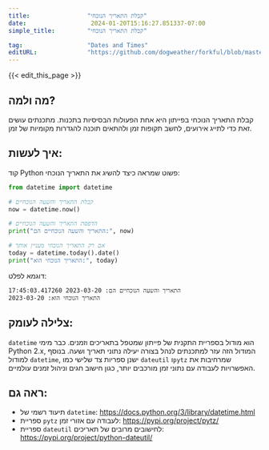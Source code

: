 ```yaml
---
title:                "קבלת התאריך הנוכחי"
date:                  2024-01-20T15:16:27.851337-07:00
simple_title:         "קבלת התאריך הנוכחי"

tag:                  "Dates and Times"
editURL:              "https://github.com/dogweather/forkful/blob/master/content/he/python/getting-the-current-date.md"
---
```


{{< edit_this_page >}}

## מה ולמה?
קבלת התאריך הנוכחי בפייתון היא אחת הפעולות הבסיסיות בתכנות. מתכנתים עושים זאת כדי לתייג אירועים, לחשב תקופות זמן ולהתאים תוכנה להגדרות מקומיות של זמן.

## איך לעשות:
קוד Python פשוט שמראה כיצד להשיג את התאריך הנוכחי:

```Python
from datetime import datetime

# קבלת התאריך והשעה הנוכחיים
now = datetime.now()

# הדפסת התאריך והשעה הנוכחיים
print("התאריך והשעה הנוכחיים הם:", now)

# אם רק התאריך הנוכחי מעניין אותך
today = datetime.today().date()
print("התאריך הנוכחי הוא:", today)
```

דוגמא לפלט:

```
התאריך והשעה הנוכחיים הם: 2023-03-20 17:45:03.417260
התאריך הנוכחי הוא: 2023-03-20
```

## צלילה לעומק:
`datetime` הוא מודול בספריית התקנית של פייתון שמטפל בתאריכים וזמנים. כבר מימי Python 2.x, המודול הזה עזר למתכנתים לנהל בצורה יעילה נתוני תאריך ושעה. בנוסף למודול `datetime`, ישנן ספריות צד שלישי כמו `dateutil` ו`pytz` שמרחיבות את האפשרויות לעבודה עם נתוני זמן מורכבים יותר, כגון חישוב חגים וניהול זמנים עולמיים.

## ראה גם:
- תיעוד רשמי של `datetime`: https://docs.python.org/3/library/datetime.html
- ספריית `pytz` לעבודה עם אזורי זמן: https://pypi.org/project/pytz/
- ספריית `dateutil` לחישובים מרובים של תאריכים: https://pypi.org/project/python-dateutil/
